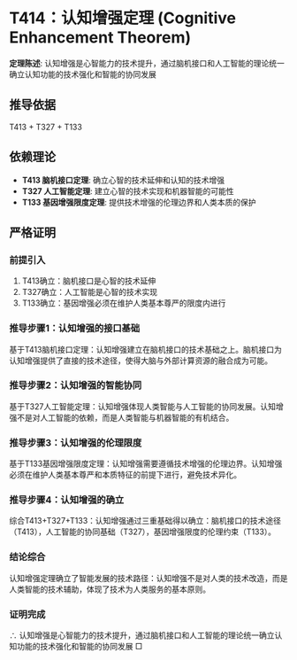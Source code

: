 # T414：认知增强定理 (Cognitive Enhancement Theorem)

**定理陈述**: 认知增强是心智能力的技术提升，通过脑机接口和人工智能的理论统一确立认知功能的技术强化和智能的协同发展

## 推导依据
T413 + T327 + T133

## 依赖理论
- **T413 脑机接口定理**: 确立心智的技术延伸和认知的技术增强
- **T327 人工智能定理**: 建立心智的技术实现和机器智能的可能性
- **T133 基因增强限度定理**: 提供技术增强的伦理边界和人类本质的保护

## 严格证明

### 前提引入
1. T413确立：脑机接口是心智的技术延伸
2. T327确立：人工智能是心智的技术实现
3. T133确立：基因增强必须在维护人类基本尊严的限度内进行

### 推导步骤1：认知增强的接口基础
基于T413脑机接口定理：认知增强建立在脑机接口的技术基础之上。脑机接口为认知增强提供了直接的技术途径，使得大脑与外部计算资源的融合成为可能。

### 推导步骤2：认知增强的智能协同
基于T327人工智能定理：认知增强体现人类智能与人工智能的协同发展。认知增强不是对人工智能的依赖，而是人类智能与机器智能的有机结合。

### 推导步骤3：认知增强的伦理限度
基于T133基因增强限度定理：认知增强需要遵循技术增强的伦理边界。认知增强必须在维护人类基本尊严和本质特征的前提下进行，避免技术异化。

### 推导步骤4：认知增强的确立
综合T413+T327+T133：认知增强通过三重基础得以确立：脑机接口的技术途径（T413），人工智能的协同基础（T327），基因增强限度的伦理约束（T133）。

### 结论综合
认知增强定理确立了智能发展的技术路径：认知增强不是对人类的技术改造，而是人类智能的技术辅助，体现了技术为人类服务的基本原则。

### 证明完成
∴ 认知增强是心智能力的技术提升，通过脑机接口和人工智能的理论统一确立认知功能的技术强化和智能的协同发展 □